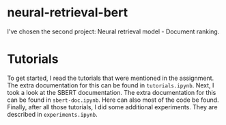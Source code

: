 # neural-retrieval-bert
I've chosen the second project: Neural retrieval model - Document ranking.

# Tutorials
To get started, I read the tutorials that were mentioned in the assignment. The extra documentation for this can be found in `tutorials.ipynb`.
Next, I took a look at the SBERT documentation. The extra documentation for this can be found in `sbert-doc.ipynb`. Here can also most of the code be found.
Finally, after all those tutorials, I did some additional experiments. They are described in `experiments.ipynb`.

